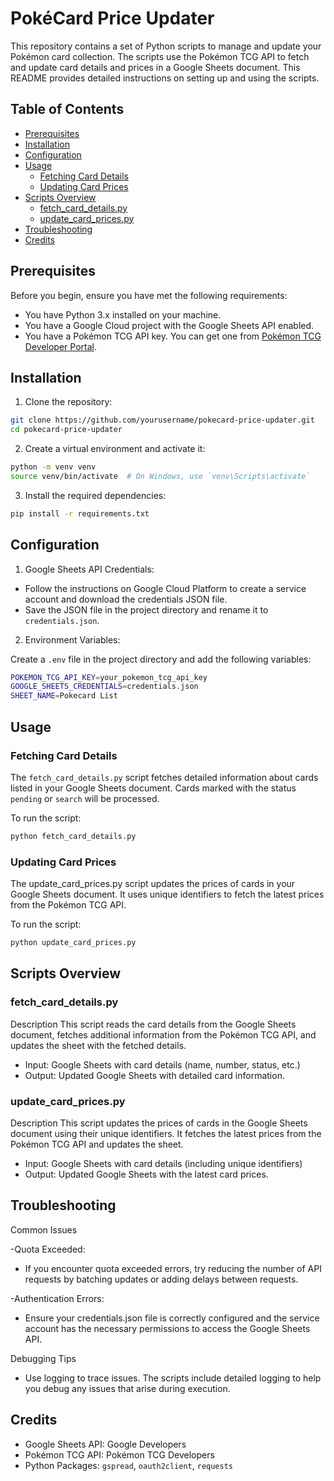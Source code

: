 # PokéCard Price Updater

This repository contains a set of Python scripts to manage and update your Pokémon card collection. The scripts use the Pokémon TCG API to fetch and update card details and prices in a Google Sheets document. This README provides detailed instructions on setting up and using the scripts.

## Table of Contents

- [Prerequisites](#prerequisites)
- [Installation](#installation)
- [Configuration](#configuration)
- [Usage](#usage)
  - [Fetching Card Details](#fetching-card-details)
  - [Updating Card Prices](#updating-card-prices)
- [Scripts Overview](#scripts-overview)
  - [fetch_card_details.py](#fetch_card_detailspy)
  - [update_card_prices.py](#update_card_pricespy)
- [Troubleshooting](#troubleshooting)
- [Credits](#credits)

## Prerequisites

Before you begin, ensure you have met the following requirements:

- You have Python 3.x installed on your machine.
- You have a Google Cloud project with the Google Sheets API enabled.
- You have a Pokémon TCG API key. You can get one from [Pokémon TCG Developer Portal](https://developer.pokemontcg.io/).

## Installation

1. Clone the repository:

```bash
git clone https://github.com/yourusername/pokecard-price-updater.git
cd pokecard-price-updater
```

2. Create a virtual environment and activate it:
```bash
python -m venv venv
source venv/bin/activate  # On Windows, use `venv\Scripts\activate`
```

3. Install the required dependencies:
```bash
pip install -r requirements.txt
```
## Configuration

1. Google Sheets API Credentials:

- Follow the instructions on Google Cloud Platform to create a service account and download the credentials JSON file.
- Save the JSON file in the project directory and rename it to `credentials.json`.
  
2. Environment Variables:

Create a `.env` file in the project directory and add the following variables:
```bash
POKEMON_TCG_API_KEY=your_pokemon_tcg_api_key
GOOGLE_SHEETS_CREDENTIALS=credentials.json
SHEET_NAME=Pokecard List
```
## Usage
### Fetching Card Details
The `fetch_card_details.py` script fetches detailed information about cards listed in your Google Sheets document. Cards marked with the status `pending` or `search` will be processed.

To run the script:
```bash
python fetch_card_details.py
```
### Updating Card Prices
The update_card_prices.py script updates the prices of cards in your Google Sheets document. It uses unique identifiers to fetch the latest prices from the Pokémon TCG API.

To run the script:
```bash
python update_card_prices.py
```
## Scripts Overview

### fetch_card_details.py
Description
This script reads the card details from the Google Sheets document, fetches additional information from the Pokémon TCG API, and updates the sheet with the fetched details.

- Input: Google Sheets with card details (name, number, status, etc.)
- Output: Updated Google Sheets with detailed card information.
  
### update_card_prices.py
Description
This script updates the prices of cards in the Google Sheets document using their unique identifiers. It fetches the latest prices from the Pokémon TCG API and updates the sheet.

- Input: Google Sheets with card details (including unique identifiers)
- Output: Updated Google Sheets with the latest card prices.
  
## Troubleshooting
Common Issues

-Quota Exceeded:
   - If you encounter quota exceeded errors, try reducing the number of API requests by batching updates or adding delays between requests.

-Authentication Errors:
   - Ensure your credentials.json file is correctly configured and the service account has the necessary permissions to access the Google Sheets API.
   
Debugging Tips
- Use logging to trace issues. The scripts include detailed logging to help you debug any issues that arise during execution.

## Credits
- Google Sheets API: Google Developers
- Pokémon TCG API: Pokémon TCG Developers
- Python Packages: `gspread`, `oauth2client`, `requests`

